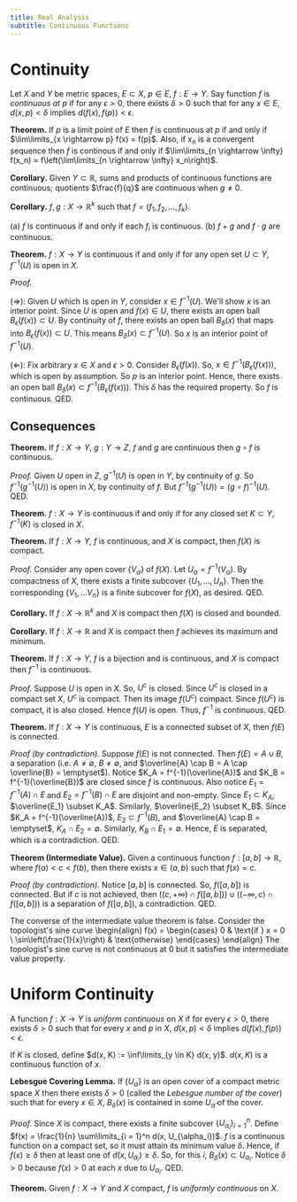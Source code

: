 ```yaml
---
title: Real Analysis
subtitle: Continuous Functions
---
```


# Continuity

Let $X$ and $Y$ be metric spaces, $E \subset X$, $p \in E$, $f : E \rightarrow Y$. Say function $f$ is _continuous at $p$_ if for any $\epsilon > 0$, there exists $\delta > 0$ such that for any $x \in E$, $d(x, p) < \delta$ implies $d(f(x), f(p)) < \epsilon$.

__Theorem.__ If $p$ is a limit point of $E$ then $f$ is continuous at $p$ if and only if $\lim\limits_{x \rightarrow p} f(x) = f(p)$. Also, if $x_n$ is a convergent sequence then $f$ is continous if and only if $\lim\limits_{n \rightarrow \infty} f(x_n) = f\left(\lim\limits_{n \rightarrow \infty} x_n\right)$.

__Corollary.__ Given $Y \subset \mathbb{R}$, sums and products of continuous functions are continuous; quotients $\frac{f}{q}$ are continuous when $g \neq 0$.

__Corollary.__ $f, g : X \rightarrow \mathbb{R}^k$ such that $f = (f_1, f_2, \dots, f_k)$.

(a) $f$ is continuous if and only if each $f_i$ is continuous.
(b) $f + g$ and $f \cdot g$ are continuous.

__Theorem.__ $f : X \rightarrow Y$ is continuous if and only if for any open set $U \subset Y$, $f^{-1}(U)$ is open in $X$.

_Proof._

($\Rightarrow$): Given $U$ which is open in $Y$, consider $x \in f^{-1}(U)$. We'll show $x$ is an interior point. Since $U$ is open and $f(x) \in U$, there exists an open ball $B_\epsilon(f(x)) \subset U$. By continuity of $f$, there exists an open ball $B_\delta(x)$ that maps into $B_\epsilon(f(x)) \subset U$. This means $B_\delta(x) \subset f^{-1}(U)$. So $x$ is an interior point of $f^{-1}(U)$.

($\Leftarrow$): Fix arbitrary $x \in X$ and $\epsilon > 0$. Consider $B_\epsilon(f(x))$. So, $x \in f^{-1}(B_\epsilon(f(x)))$, which is open by assumption. So $p$ is an interior point. Hence, there exists an open ball $B_\delta(x) \subset f^{-1}(B_\epsilon(f(x)))$. This $\delta$ has the required property. So $f$ is continuous. QED.

## Consequences

__Theorem.__ If $f : X \rightarrow Y$, $g : Y \rightarrow Z$, $f$ and $g$ are continuous then $g \circ f$ is continuous.

_Proof._ Given $U$ open in $Z$, $g^{-1}(U)$ is open in $Y$, by continuity of $g$. So $f^{-1}(g^{-1}(U))$ is open in $X$, by continuity of $f$. But $f^{-1}(g^{-1}(U)) = (g \circ f)^{-1}(U)$. QED.

__Theorem.__ $f : X \rightarrow Y$ is continuous if and only if for any closed set $K \subset Y$, $f^{-1}(K)$ is closed in $X$.

__Theorem.__ If $f : X \rightarrow Y$, $f$ is continuous, and $X$ is compact, then $f(X)$ is compact.

_Proof._ Consider any open cover $\{V_\alpha\}$ of $f(X)$. Let $U_\alpha = f^{-1}(V_\alpha)$. By compactness of $X$, there exists a finite subcover $\{U_1, \dots, U_n\}$. Then the corresponding $\{V_1, \dots V_n\}$ is a finite subcover for $f(X)$, as desired. QED.

__Corollary.__ If $f : X \rightarrow \mathbb{R}^k$ and $X$ is compact then $f(X)$ is closed and bounded.

__Corollary.__ If $f : X \rightarrow \mathbb{R}$ and $X$ is compact then $f$ achieves its maximum and minimum.

__Theorem.__ If $f : X \rightarrow Y$, $f$ is a bijection and is continuous, and $X$ is compact then $f^{-1}$ is continuous.

_Proof._ Suppose $U$ is open in $X$. So, $U^c$ is closed. Since $U^c$ is closed in a compact set $X$, $U^c$ is compact. Then its image $f(U^c)$ compact. Since $f(U^c)$ is compact, it is also closed. Hence $f(U)$ is open. Thus, $f^{-1}$ is continuous. QED.

__Theorem.__ If $f : X \rightarrow Y$ is continuous, $E$ is a connected subset of $X$, then $f(E)$ is connected.

_Proof (by contradiction)._ Suppose $f(E)$ is not connected. Then $f(E) = A \cup B$, a separation (i.e. $A \neq \emptyset$, $B \neq \emptyset$, and $\overline{A} \cap B = A \cap \overline{B} = \emptyset$). Notice $K_A = f^{-1}(\overline{A})$ and $K_B = f^{-1}(\overline{B})$ are closed since $f$ is continuous. Also notice $E_1 = f^{-1}(A) \cap E$ and $E_2 = f^{-1}(B) \cap E$ are disjoint and non-empty. Since $E_1 \subset K_A$, $\overline{E_1} \subset K_A$. Similarly, $\overline{E_2} \subset K_B$. Since $K_A = f^{-1}(\overline{A})$, $E_2 \subset f^{-1}(B)$, and $\overline{A} \cap B = \emptyset$, $K_A \cap E_2 = \emptyset$. Similarly, $K_B \cap E_1 = \emptyset$. Hence, $E$ is separated, which is a contradiction. QED.

__Theorem (Intermediate Value).__ Given a continuous function $f : [a, b] \rightarrow \mathbb{R}$, where $f(a) < c < f(b)$, then there exists $x \in (a, b)$ such that $f(x) = c$.

_Proof (by contradiction)._ Notice $[a, b]$ is connected. So, $f([a, b])$ is connected. But if $c$ is not achieved, then $((c, +\infty) \cap f([a, b])) \cup ((-\infty, c) \cap f([a, b]))$ is a separation of $f([a, b])$, a contradiction. QED.

The converse of the intermediate value theorem is false. Consider the topologist's sine curve
\begin{align}
f(x) =
\begin{cases}
0 & \text{if } x = 0 \\
\sin\left(\frac{1}{x}\right) & \text{otherwise}
\end{cases}
\end{align}
The topologist's sine curve is not continuous at $0$ but it satisfies the intermediate value property.

# Uniform Continuity

A function $f : X \rightarrow Y$ is _uniform continuous_ on $X$ if for every $\epsilon > 0$, there exists $\delta > 0$ such that for every $x$ and $p$ in $X$, $d(x, p) < \delta$ implies $d(f(x), f(p)) < \epsilon$.

If $K$ is closed, define $d(x, K) := \inf\limits_{y \in K} d(x, y)$. $d(x, K)$ is a continuous function of $x$.

__Lebesgue Covering Lemma.__ If $\{U_\alpha\}$ is an open cover of a compact metric space $X$ then there exists $\delta > 0$ (called the _Lebesgue number of the cover_) such that for every $x \in X$, $B_\delta(x)$ is contained in some $U_\widehat{\alpha}$ of the cover.

_Proof._ Since $X$ is compact, there exists a finite subcover $\{U_{\alpha_i}\}_{i = 1}^n$. Define $f(x) = \frac{1}{n} \sum\limits_{i = 1}^n d(x, U_{\alpha_i})$. $f$ is a continuous function on a compact set, so it must attain its minimum value $\delta$. Hence, if $f(x) \geq \delta$ then at least one of $d(x, U_{\alpha_i}) \geq \delta$. So, for this $i$, $B_\delta(x) \subset U_{\alpha_i}$. Notice $\delta > 0$ because $f(x) > 0$ at each $x$ due to $U_{\alpha_i}$. QED.

__Theorem.__ Given $f : X \rightarrow Y$ and $X$ compact, $f$ is _uniformly continuous_ on $X$.
